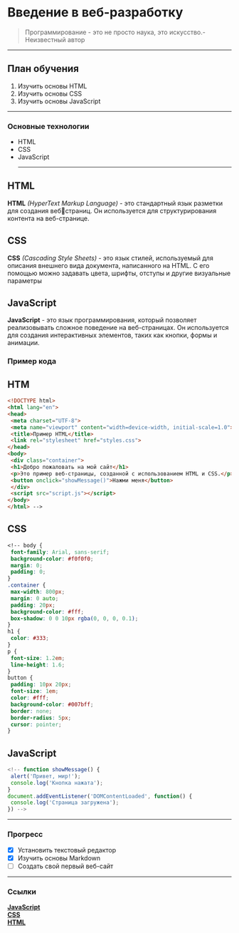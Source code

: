 # Введение в веб-разработку
>Программирование - это не просто наука, это искусство.- Неизвестный автор

***
## План обучения
1. Изучить основы HTML
2. Изучить основы CSS
3. Изучить основы JavaScript
 ***
 ### Основные технологии
  
- HTML
- CSS
- JavaScript
  ***
 ## HTML
**HTML** *(HyperText Markup Language)* - это стандартный язык разметки для создания вебстраниц. Он используется для структурирования контента на веб-странице.
## CSS
**CSS** *(Cascading Style Sheets)* - это язык стилей, используемый для описания внешнего 
вида документа, написанного на HTML. С его помощью можно задавать цвета, шрифты, 
отступы и другие визуальные параметры
## JavaScript
**JavaScript** - это язык программирования, который позволяет реализовывать сложное 
поведение на веб-страницах. Он используется для создания интерактивных элементов, 
таких как кнопки, формы и анимации.

### Пример кода
## HTM
``` HTML <!--
<!DOCTYPE html>
<html lang="en">
<head>
 <meta charset="UTF-8">
 <meta name="viewport" content="width=device-width, initial-scale=1.0">
 <title>Пример HTML</title>
 <link rel="stylesheet" href="styles.css">
</head>
<body>
 <div class="container">
 <h1>Добро пожаловать на мой сайт</h1>
 <p>Это пример веб-страницы, созданной с использованием HTML и CSS.</p>
 <button onclick="showMessage()">Нажми меня</button>
 </div>
 <script src="script.js"></script>
</body>
</html> -->
```
## CSS
``` CSS
<!-- body {
 font-family: Arial, sans-serif;
 background-color: #f0f0f0;
 margin: 0;
 padding: 0;
}
.container {
 max-width: 800px;
 margin: 0 auto;
 padding: 20px;
 background-color: #fff;
 box-shadow: 0 0 10px rgba(0, 0, 0, 0.1);
}
h1 {
 color: #333;
}
p {
 font-size: 1.2em;
 line-height: 1.6;
}
button {
 padding: 10px 20px;
 font-size: 1em;
 color: #fff;
 background-color: #007bff;
 border: none;
 border-radius: 5px;
 cursor: pointer;
}
```
## JavaScript
``` JavaScript
<!-- function showMessage() {
 alert('Привет, мир!');
 console.log('Кнопка нажата');
}
document.addEventListener('DOMContentLoaded', function() {
 console.log('Страница загружена');
}) -->
```
***
### Прогресс
- [x] Установить текстовый редактор
- [x] Изучить основы Markdown
- [ ] Создать свой первый веб-сайт
***
### Ссылки 
[**JavaScript**](https://learn.javascript.ru/?ysclid=m1rzgxjl32521824358)  
[**CSS**](https://developer.mozilla.org/en-US/docs/Web/CSS)  
[**HTML**](https://developer.mozilla.org/ru/docs/Learn/Getting_started_with_the_web/HTML_basic)  
